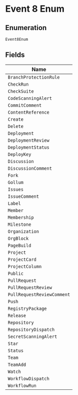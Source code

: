 
# Event 8 Enum

## Enumeration

`Event8Enum`

## Fields

| Name |
|  --- |
| `BranchProtectionRule` |
| `CheckRun` |
| `CheckSuite` |
| `CodeScanningAlert` |
| `CommitComment` |
| `ContentReference` |
| `Create` |
| `Delete` |
| `Deployment` |
| `DeploymentReview` |
| `DeploymentStatus` |
| `DeployKey` |
| `Discussion` |
| `DiscussionComment` |
| `Fork` |
| `Gollum` |
| `Issues` |
| `IssueComment` |
| `Label` |
| `Member` |
| `Membership` |
| `Milestone` |
| `Organization` |
| `OrgBlock` |
| `PageBuild` |
| `Project` |
| `ProjectCard` |
| `ProjectColumn` |
| `Public` |
| `PullRequest` |
| `PullRequestReview` |
| `PullRequestReviewComment` |
| `Push` |
| `RegistryPackage` |
| `Release` |
| `Repository` |
| `RepositoryDispatch` |
| `SecretScanningAlert` |
| `Star` |
| `Status` |
| `Team` |
| `TeamAdd` |
| `Watch` |
| `WorkflowDispatch` |
| `WorkflowRun` |

